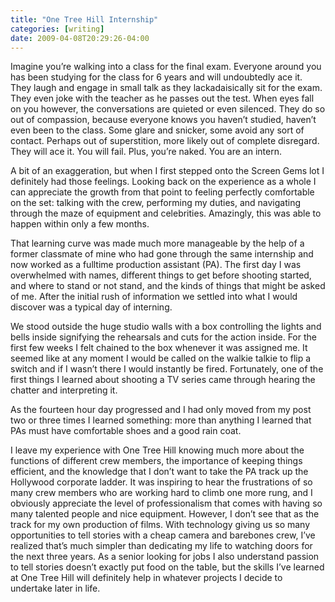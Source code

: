 ```yaml
---
title: "One Tree Hill Internship"
categories: [writing]
date: 2009-04-08T20:29:26-04:00
---
```


Imagine you’re walking into a class for the final exam. Everyone around you has been studying for the class for 6 years and will undoubtedly ace it. They laugh and engage in small talk as they lackadaisically sit for the exam. They even joke with the teacher as he passes out the test. When eyes fall on you however, the conversations are quieted or even silenced. They do so out of compassion, because everyone knows you haven’t studied, haven’t even been to the class. Some glare and snicker, some avoid any sort of contact. Perhaps out of superstition, more likely out of complete disregard. They will ace it. You will fail. Plus, you’re naked. You are an intern.

A bit of an exaggeration, but when I first stepped onto the Screen Gems lot I definitely had those feelings. Looking back on the experience as a whole I can appreciate the growth from that point to feeling perfectly comfortable on the set: talking with the crew, performing my duties, and navigating through the maze of equipment and celebrities. Amazingly, this was able to happen within only a few months.

That learning curve was made much more manageable by the help of a former classmate of mine who had gone through the same internship and now worked as a fulltime production assistant (PA). The first day I was overwhelmed with names, different things to get before shooting started, and where to stand or not stand, and the kinds of things that might be asked of me. After the initial rush of information we settled into what I would discover was a typical day of interning.

We stood outside the huge studio walls with a box controlling the lights and bells inside signifying the rehearsals and cuts for the action inside. For the first few weeks I felt chained to the box whenever it was assigned me. It seemed like at any moment I would be called on the walkie talkie to flip a switch and if I wasn’t there I would instantly be fired. Fortunately, one of the first things I learned about shooting a TV series came through hearing the chatter and interpreting it.

As the fourteen hour day progressed and I had only moved from my post two or three times I learned something: more than anything I learned that PAs must have comfortable shoes and a good rain coat.

I leave my experience with One Tree Hill knowing much more about the functions of different crew members, the importance of keeping things efficient, and the knowledge that I don’t want to take the PA track up the Hollywood corporate ladder. It was inspiring to hear the frustrations of so many crew members who are working hard to climb one more rung, and I obviously appreciate the level of professionalism that comes with having so many talented people and nice equipment. However, I don’t see that as the track for my own production of films. With technology giving us so many opportunities to tell stories with a cheap camera and barebones crew, I’ve realized that’s much simpler than dedicating my life to watching doors for the next three years. As a senior looking for jobs I also understand passion to tell stories doesn’t exactly put food on the table, but the skills I’ve learned at One Tree Hill will definitely help in whatever projects I decide to undertake later in life.
